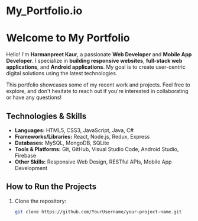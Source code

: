 # My_Portfolio.io
# Welcome to My Portfolio

Hello! I'm **Harmanpreet Kaur**, a passionate **Web Developer** and **Mobile App Developer**. I specialize in **building responsive websites**, **full-stack web applications**, and **Android applications**. My goal is to create user-centric digital solutions using the latest technologies.

This portfolio showcases some of my recent work and projects. Feel free to explore, and don't hesitate to reach out if you're interested in collaborating or have any questions!

## Technologies & Skills

- **Languages:** HTML5, CSS3, JavaScript, Java, C#
- **Frameworks/Libraries:** React, Node.js, Redux, Express
- **Databases:** MySQL, MongoDB, SQLite
- **Tools & Platforms:** Git, GitHub, Visual Studio Code, Android Studio, Firebase
- **Other Skills:** Responsive Web Design, RESTful APIs, Mobile App Development

## How to Run the Projects

1. Clone the repository:
   ```bash
   git clone https://github.com/YourUsername/your-project-name.git

